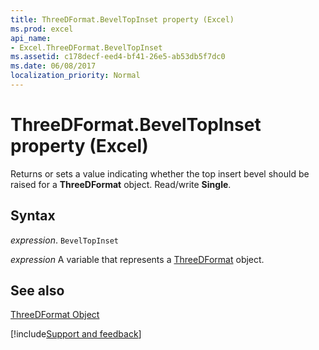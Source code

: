```yaml
---
title: ThreeDFormat.BevelTopInset property (Excel)
ms.prod: excel
api_name:
- Excel.ThreeDFormat.BevelTopInset
ms.assetid: c178decf-eed4-bf41-26e5-ab53db5f7dc0
ms.date: 06/08/2017
localization_priority: Normal
---
```



# ThreeDFormat.BevelTopInset property (Excel)

Returns or sets a value indicating whether the top insert bevel should be raised for a  **ThreeDFormat** object. Read/write **Single**.


## Syntax

_expression_. `BevelTopInset`

_expression_ A variable that represents a [ThreeDFormat](./Excel.ThreeDFormat.md) object.


## See also


[ThreeDFormat Object](Excel.ThreeDFormat.md)

[!include[Support and feedback](~/includes/feedback-boilerplate.md)]